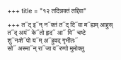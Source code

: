 +++
title = "१२ तदिन्नक्तं तद्दिवा"

+++
त᳓द् इ᳓न् न᳓क्तं त᳓द् दि᳓वा म᳓ह्यम् आहुस्  
त᳓द् अयं᳓ के᳓तो हृद᳓ आ᳓ वि᳓ चष्टे  
शु᳓नःशे᳓पो य᳓म् अ᳓हुवद् गृभीतः᳓  
सो᳓ अस्मा᳓न् रा᳓जा व᳓रुणो मुमोक्तु